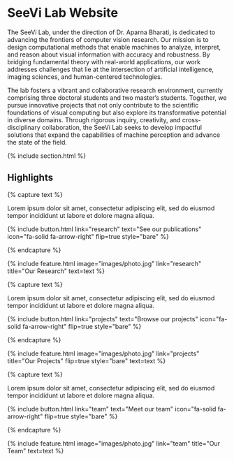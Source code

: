 ---
---

# SeeVi Lab Website

The SeeVi Lab, under the direction of Dr. Aparna Bharati, is dedicated to advancing the frontiers of computer vision research. Our mission is to design computational methods that enable machines to analyze, interpret, and reason about visual information with accuracy and robustness. By bridging fundamental theory with real-world applications, our work addresses challenges that lie at the intersection of artificial intelligence, imaging sciences, and human-centered technologies.

The lab fosters a vibrant and collaborative research environment, currently comprising three doctoral students and two master’s students. Together, we pursue innovative projects that not only contribute to the scientific foundations of visual computing but also explore its transformative potential in diverse domains. Through rigorous inquiry, creativity, and cross-disciplinary collaboration, the SeeVi Lab seeks to develop impactful solutions that expand the capabilities of machine perception and advance the state of the field.

{% include section.html %}

## Highlights

{% capture text %}

Lorem ipsum dolor sit amet, consectetur adipiscing elit, sed do eiusmod tempor incididunt ut labore et dolore magna aliqua.

{%
  include button.html
  link="research"
  text="See our publications"
  icon="fa-solid fa-arrow-right"
  flip=true
  style="bare"
%}

{% endcapture %}

{%
  include feature.html
  image="images/photo.jpg"
  link="research"
  title="Our Research"
  text=text
%}

{% capture text %}

Lorem ipsum dolor sit amet, consectetur adipiscing elit, sed do eiusmod tempor incididunt ut labore et dolore magna aliqua.

{%
  include button.html
  link="projects"
  text="Browse our projects"
  icon="fa-solid fa-arrow-right"
  flip=true
  style="bare"
%}

{% endcapture %}

{%
  include feature.html
  image="images/photo.jpg"
  link="projects"
  title="Our Projects"
  flip=true
  style="bare"
  text=text
%}

{% capture text %}

Lorem ipsum dolor sit amet, consectetur adipiscing elit, sed do eiusmod tempor incididunt ut labore et dolore magna aliqua.

{%
  include button.html
  link="team"
  text="Meet our team"
  icon="fa-solid fa-arrow-right"
  flip=true
  style="bare"
%}

{% endcapture %}

{%
  include feature.html
  image="images/photo.jpg"
  link="team"
  title="Our Team"
  text=text
%}
